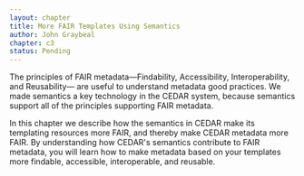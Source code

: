 ```yaml
---
layout: chapter
title: More FAIR Templates Using Semantics
author: John Graybeal
chapter: c3
status: Pending
---
```


The principles of FAIR metadata—Findability, Accessibility, Interoperability, and Reusability—
are useful to understand metadata good practices. 
We made semantics a key technology in the CEDAR system, because semantics support
all of the principles supporting FAIR metadata.

In this chapter we describe how the semantics in CEDAR make its templating resources
more FAIR, and thereby make CEDAR metadata more FAIR.
By understanding how CEDAR's semantics contribute to FAIR metadata, 
you will learn how to make metadata based on your templates 
more findable, accessible, interoperable, and reusable.
